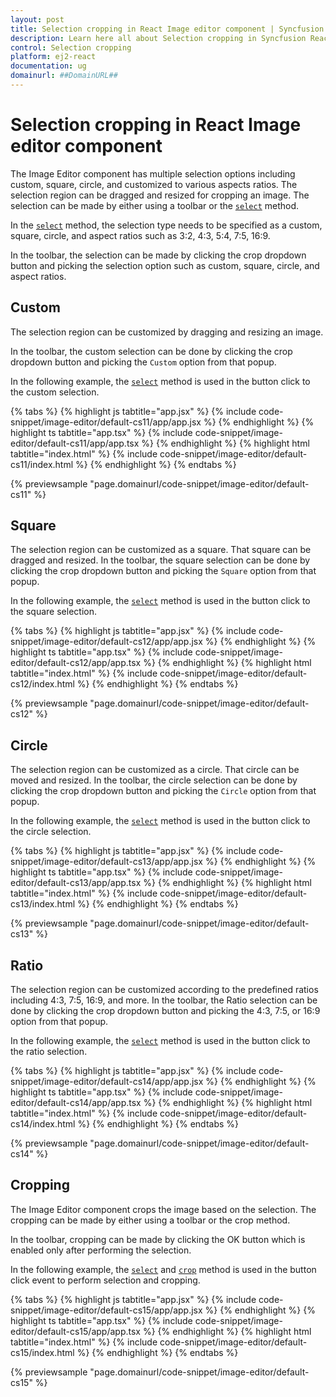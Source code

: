 ```yaml
---
layout: post
title: Selection cropping in React Image editor component | Syncfusion
description: Learn here all about Selection cropping in Syncfusion React Image editor component of Syncfusion Essential JS 2 and more.
control: Selection cropping 
platform: ej2-react
documentation: ug
domainurl: ##DomainURL##
---
```


# Selection cropping in React Image editor component

The Image Editor component has multiple selection options including custom, square, circle, and customized to various aspects ratios. The selection region can be dragged and resized for cropping an image. The selection can be made by either using a toolbar or the [`select`](https://ej2.syncfusion.com/react/documentation/api/image-editor/#select) method.  

In the [`select`](https://ej2.syncfusion.com/react/documentation/api/image-editor/#select) method, the selection type needs to be specified as a custom, square, circle, and aspect ratios such as 3:2, 4:3, 5:4, 7:5, 16:9.

In the toolbar, the selection can be made by clicking the crop dropdown button and picking the selection option such as custom, square, circle, and aspect ratios.

## Custom

The selection region can be customized by dragging and resizing an image.

In the toolbar, the custom selection can be done by clicking the crop dropdown button and picking the `Custom` option from that popup.

In the following example, the [`select`](https://ej2.syncfusion.com/react/documentation/api/image-editor/#select) method is used in the button click to the custom selection.

{% tabs %}
{% highlight js tabtitle="app.jsx" %}
{% include code-snippet/image-editor/default-cs11/app/app.jsx %}
{% endhighlight %}
{% highlight ts tabtitle="app.tsx" %}
{% include code-snippet/image-editor/default-cs11/app/app.tsx %}
{% endhighlight %}
{% highlight html tabtitle="index.html" %}
{% include code-snippet/image-editor/default-cs11/index.html %}
{% endhighlight %}
{% endtabs %}
        
{% previewsample "page.domainurl/code-snippet/image-editor/default-cs11" %}

## Square

The selection region can be customized as a square. That square can be dragged and resized. In the toolbar, the square selection can be done by clicking the crop dropdown button and picking the `Square` option from that popup.

In the following example, the [`select`](https://ej2.syncfusion.com/react/documentation/api/image-editor/#select) method is used in the button click to the square selection.  

{% tabs %}
{% highlight js tabtitle="app.jsx" %}
{% include code-snippet/image-editor/default-cs12/app/app.jsx %}
{% endhighlight %}
{% highlight ts tabtitle="app.tsx" %}
{% include code-snippet/image-editor/default-cs12/app/app.tsx %}
{% endhighlight %}
{% highlight html tabtitle="index.html" %}
{% include code-snippet/image-editor/default-cs12/index.html %}
{% endhighlight %}
{% endtabs %}
        
{% previewsample "page.domainurl/code-snippet/image-editor/default-cs12" %}

## Circle

The selection region can be customized as a circle. That circle can be moved and resized. In the toolbar, the circle selection can be done by clicking the crop dropdown button and picking the `Circle` option from that popup.

In the following example, the [`select`](https://ej2.syncfusion.com/react/documentation/api/image-editor/#select) method is used in the button click to the circle selection.

{% tabs %}
{% highlight js tabtitle="app.jsx" %}
{% include code-snippet/image-editor/default-cs13/app/app.jsx %}
{% endhighlight %}
{% highlight ts tabtitle="app.tsx" %}
{% include code-snippet/image-editor/default-cs13/app/app.tsx %}
{% endhighlight %}
{% highlight html tabtitle="index.html" %}
{% include code-snippet/image-editor/default-cs13/index.html %}
{% endhighlight %}
{% endtabs %}
        
{% previewsample "page.domainurl/code-snippet/image-editor/default-cs13" %}

## Ratio

The selection region can be customized according to the predefined ratios including 4:3, 7:5, 16:9, and more. In the toolbar, the Ratio selection can be done by clicking the crop dropdown button and picking the 4:3, 7:5, or 16:9 option from that popup.

In the following example, the [`select`](https://ej2.syncfusion.com/react/documentation/api/image-editor/#select) method is used in the button click to the ratio selection.

{% tabs %}
{% highlight js tabtitle="app.jsx" %}
{% include code-snippet/image-editor/default-cs14/app/app.jsx %}
{% endhighlight %}
{% highlight ts tabtitle="app.tsx" %}
{% include code-snippet/image-editor/default-cs14/app/app.tsx %}
{% endhighlight %}
{% highlight html tabtitle="index.html" %}
{% include code-snippet/image-editor/default-cs14/index.html %}
{% endhighlight %}
{% endtabs %}
        
{% previewsample "page.domainurl/code-snippet/image-editor/default-cs14" %}

## Cropping

The Image Editor component crops the image based on the selection. The cropping can be made by either using a toolbar or the crop method.

In the toolbar, cropping can be made by clicking the OK button which is enabled only after performing the selection.

In the following example, the [`select`](https://ej2.syncfusion.com/react/documentation/api/image-editor/#select) and [`crop`](https://ej2.syncfusion.com/react/documentation/api/image-editor/#crop) method is used in the button click event to perform selection and cropping.

{% tabs %}
{% highlight js tabtitle="app.jsx" %}
{% include code-snippet/image-editor/default-cs15/app/app.jsx %}
{% endhighlight %}
{% highlight ts tabtitle="app.tsx" %}
{% include code-snippet/image-editor/default-cs15/app/app.tsx %}
{% endhighlight %}
{% highlight html tabtitle="index.html" %}
{% include code-snippet/image-editor/default-cs15/index.html %}
{% endhighlight %}
{% endtabs %}
        
{% previewsample "page.domainurl/code-snippet/image-editor/default-cs15" %}

